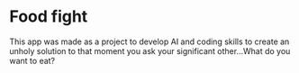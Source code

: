 # Food fight
This app was made as a project to develop AI and coding skills to create an unholy solution to that moment you ask your significant other...What do you want to eat?
